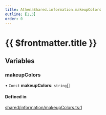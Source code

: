 ```yaml
---
title: AthenaShared.information.makeupColors
outline: [1,3]
order: 0
---
```


# {{ $frontmatter.title }}


## Variables

### makeupColors

• `Const` **makeupColors**: `string`[]

#### Defined in

[shared/information/makeupColors.ts:1](https://github.com/Stuyk/altv-athena/blob/6beb5a6/src/core/shared/information/makeupColors.ts#L1)
